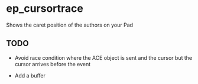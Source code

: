 # ep_cursortrace

Shows the caret position of the authors on your Pad

## TODO

* Avoid race condition where the ACE object is sent and the cursor but the cursor arrives before the event

* Add a buffer
